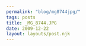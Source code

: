 ```yaml
---
permalink: "blog/mg8744jpg/"
tags: posts
title: _MG_8744.JPG
date: 2009-12-22
layout: layouts/post.njk
---
```


